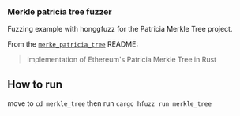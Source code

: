 ### Merkle patricia tree fuzzer

Fuzzing example with honggfuzz for the Patricia Merkle Tree project.

From the [`merke_patricia_tree`](https://github.com/lambdaclass/merkle_patricia_tree) README:
> Implementation of Ethereum's Patricia Merkle Tree in Rust


## How to run

move to `cd merkle_tree`
then run `cargo hfuzz run merkle_tree`
